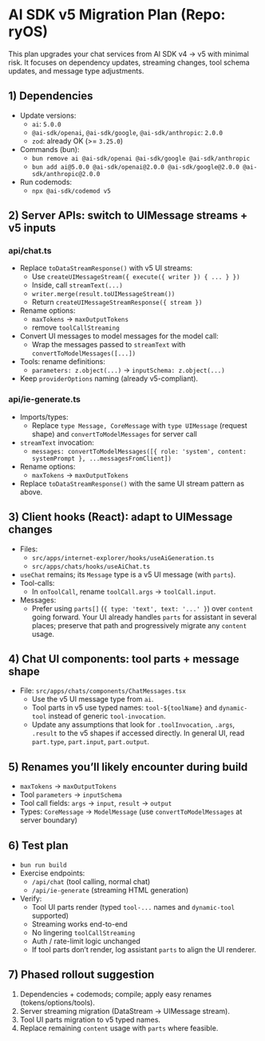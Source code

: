 # AI SDK v5 Migration Plan (Repo: ryOS)

This plan upgrades your chat services from AI SDK v4 → v5 with minimal risk. It focuses on dependency updates, streaming changes, tool schema updates, and message type adjustments.

## 1) Dependencies
- Update versions:
  - `ai`: `5.0.0`
  - `@ai-sdk/openai`, `@ai-sdk/google`, `@ai-sdk/anthropic`: `2.0.0`
  - `zod`: already OK (>= `3.25.0`)
- Commands (bun):
  - `bun remove ai @ai-sdk/openai @ai-sdk/google @ai-sdk/anthropic`
  - `bun add ai@5.0.0 @ai-sdk/openai@2.0.0 @ai-sdk/google@2.0.0 @ai-sdk/anthropic@2.0.0`
- Run codemods:
  - `npx @ai-sdk/codemod v5`

## 2) Server APIs: switch to UIMessage streams + v5 inputs

### api/chat.ts
- Replace `toDataStreamResponse()` with v5 UI streams:
  - Use `createUIMessageStream({ execute({ writer }) { ... } })`
  - Inside, call `streamText(...)`
  - `writer.merge(result.toUIMessageStream())`
  - Return `createUIMessageStreamResponse({ stream })`
- Rename options:
  - `maxTokens` → `maxOutputTokens`
  - remove `toolCallStreaming`
- Convert UI messages to model messages for the model call:
  - Wrap the messages passed to `streamText` with `convertToModelMessages([...])`
- Tools: rename definitions:
  - `parameters: z.object(...)` → `inputSchema: z.object(...)`
- Keep `providerOptions` naming (already v5-compliant).

### api/ie-generate.ts
- Imports/types:
  - Replace `type Message, CoreMessage` with `type UIMessage` (request shape) and `convertToModelMessages` for server call
- `streamText` invocation:
  - `messages: convertToModelMessages([{ role: 'system', content: systemPrompt }, ...messagesFromClient])`
- Rename options:
  - `maxTokens` → `maxOutputTokens`
- Replace `toDataStreamResponse()` with the same UI stream pattern as above.

## 3) Client hooks (React): adapt to UIMessage changes
- Files:
  - `src/apps/internet-explorer/hooks/useAiGeneration.ts`
  - `src/apps/chats/hooks/useAiChat.ts`
- `useChat` remains; its `Message` type is a v5 UI message (with `parts`).
- Tool-calls:
  - In `onToolCall`, rename `toolCall.args` → `toolCall.input`.
- Messages:
  - Prefer using `parts[]` (`{ type: 'text', text: '...' }`) over `content` going forward. Your UI already handles `parts` for assistant in several places; preserve that path and progressively migrate any `content` usage.

## 4) Chat UI components: tool parts + message shape
- File: `src/apps/chats/components/ChatMessages.tsx`
  - Use the v5 UI message type from `ai`.
  - Tool parts in v5 use typed names: `tool-${toolName}` and `dynamic-tool` instead of generic `tool-invocation`.
  - Update any assumptions that look for `.toolInvocation`, `.args`, `.result` to the v5 shapes if accessed directly. In general UI, read `part.type`, `part.input`, `part.output`.

## 5) Renames you’ll likely encounter during build
- `maxTokens` → `maxOutputTokens`
- Tool `parameters` → `inputSchema`
- Tool call fields: `args` → `input`, `result` → `output`
- Types: `CoreMessage` → `ModelMessage` (use `convertToModelMessages` at server boundary)

## 6) Test plan
- `bun run build`
- Exercise endpoints:
  - `/api/chat` (tool calling, normal chat)
  - `/api/ie-generate` (streaming HTML generation)
- Verify:
  - Tool UI parts render (typed `tool-...` names and `dynamic-tool` supported)
  - Streaming works end-to-end
  - No lingering `toolCallStreaming`
  - Auth / rate-limit logic unchanged
  - If tool parts don’t render, log assistant `parts` to align the UI renderer.

## 7) Phased rollout suggestion
1. Dependencies + codemods; compile; apply easy renames (tokens/options/tools).
2. Server streaming migration (DataStream → UIMessage stream).
3. Tool UI parts migration to v5 typed names.
4. Replace remaining `content` usage with `parts` where feasible.
